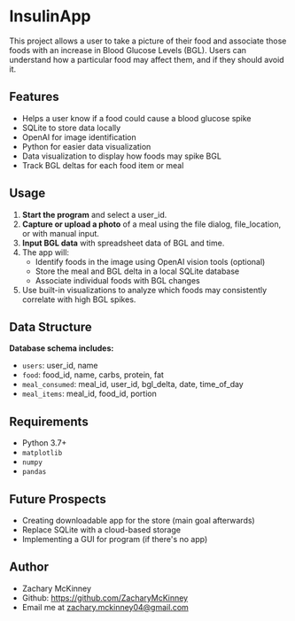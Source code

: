 # InsulinApp

This project allows a user to take a picture of their food and associate those foods with an increase in Blood Glucose Levels (BGL). 
Users can understand how a particular food may affect them, and if they should avoid it.

## Features
- Helps a user know if a food could cause a blood glucose spike
- SQLite to store data locally
- OpenAI for image identification
- Python for easier data visualization
- Data visualization to display how foods may spike BGL
- Track BGL deltas for each food item or meal

## Usage
1. **Start the program** and select a user_id.
2. **Capture or upload a photo** of a meal using the file dialog, file_location, or with manual input.
3. **Input BGL data** with spreadsheet data of BGL and time.
4. The app will:
   - Identify foods in the image using OpenAI vision tools (optional)
   - Store the meal and BGL delta in a local SQLite database
   - Associate individual foods with BGL changes
5. Use built-in visualizations to analyze which foods may consistently correlate with high BGL spikes.


## Data Structure

**Database schema includes:**
- `users`: user_id, name
- `food`: food_id, name, carbs, protein, fat
- `meal_consumed`: meal_id, user_id, bgl_delta, date, time_of_day
- `meal_items`: meal_id, food_id, portion

## Requirements
- Python 3.7+
- `matplotlib`
- `numpy`
- `pandas`

## Future Prospects
- Creating downloadable app for the store (main goal afterwards)
- Replace SQLite with a cloud-based storage
- Implementing a GUI for program (if there's no app)

## Author
- Zachary McKinney
- Github: https://github.com/ZacharyMcKinney
- Email me at zachary.mckinney04@gmail.com

